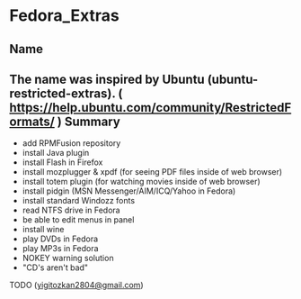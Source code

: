 Fedora_Extras
=============
Name
-----
The name was inspired by Ubuntu (ubuntu-restricted-extras). ( https://help.ubuntu.com/community/RestrictedFormats/ )
Summary
---------
* add RPMFusion repository
* install Java plugin
* install Flash in Firefox
* install mozplugger & xpdf (for seeing PDF files inside of web browser)
* install totem plugin (for watching movies inside of web browser)
* install pidgin (MSN Messenger/AIM/ICQ/Yahoo in Fedora)
* install standard Windozz fonts
* read NTFS drive in Fedora
* be able to edit menus in panel
* install wine
* play DVDs in Fedora
* play MP3s in Fedora
* NOKEY warning solution
* "CD's aren't bad"

TODO
(yigitozkan2804@gmail.com)

